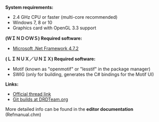 **System requirements:**
- 2.4 GHz CPU or faster (multi-core recommended)
- Windows 7, 8 or 10
- Graphics card with OpenGL 3.3 support

**(ＷＩＮＤＯＷＳ) Required software:**
- [Microsoft .Net Framework 4.7.2](https://dotnet.microsoft.com/download/dotnet-framework/net472)

**(ＬＩＮＵＸ／ＵＮＩＸ) Required software:**
- Motif (known as "openmotif" or "lesstif" in the package manager)
- SWIG (only for building, generates the C# bindings for the Motif UI)

**Links:**
- [Official thread link](https://forum.zdoom.org/viewtopic.php?f=232&t=66745)
- [Git builds at DRDTeam.org](https://devbuilds.drdteam.org/ultimatedoombuilder/) 

More detailed info can be found in the **editor documentation** (Refmanual.chm)

